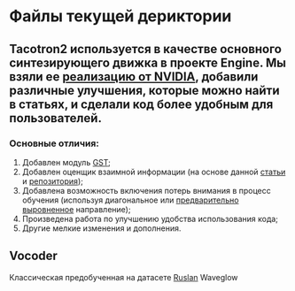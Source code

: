 # Файлы текущей дериктории 
## Tacotron2 используется в качестве основного синтезирующего движка в проекте Engine. Мы взяли ее [реализацию от NVIDIA](https://github.com/NVIDIA/tacotron2), добавили различные улучшения, которые можно найти в статьях, и сделали код более удобным для пользователей.

### Основные отличия:

1. Добавлен модуль [GST](https://arxiv.org/abs/1803.09017);
2. Добавлен оценщик взаимной информации (на основе данной [статьи](https://arxiv.org/pdf/1909.01145.pdf) и [репозитория](https://github.com/bfs18/tacotron2));
3. Добавлена возможность включения потерь внимания в процесс обучения (используя диагональное или [предварительно выровненное](https://ieeexplore.ieee.org/stamp/stamp.jsp?tp=&arnumber=8703406) направление);
4. Произведена работа по улучшению удобства использования кода;
5. Другие мелкие изменения и дополнения.


## Vocoder
Классическая предобученная на датасете [Ruslan](https://ruslan-corpus.github.io/) Waveglow 
